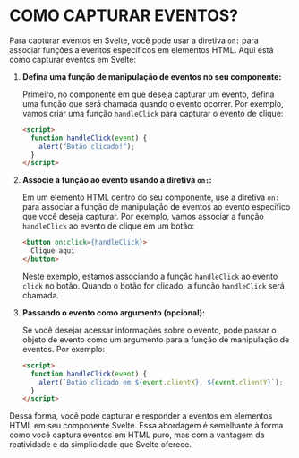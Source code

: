 # COMO CAPTURAR EVENTOS?
Para capturar eventos en Svelte, você pode usar a diretiva `on:` para associar funções a eventos específicos em elementos HTML. Aqui está como capturar eventos em Svelte:

1. **Defina uma função de manipulação de eventos no seu componente:**

   Primeiro, no componente em que deseja capturar um evento, defina uma função que será chamada quando o evento ocorrer. Por exemplo, vamos criar uma função `handleClick` para capturar o evento de clique:

   ```html
   <script>
     function handleClick(event) {
       alert("Botão clicado!");
     }
   </script>
   ```

2. **Associe a função ao evento usando a diretiva `on:`:**

   Em um elemento HTML dentro do seu componente, use a diretiva `on:` para associar a função de manipulação de eventos ao evento específico que você deseja capturar. Por exemplo, vamos associar a função `handleClick` ao evento de clique em um botão:

   ```html
   <button on:click={handleClick}>
     Clique aqui
   </button>
   ```

   Neste exemplo, estamos associando a função `handleClick` ao evento `click` no botão. Quando o botão for clicado, a função `handleClick` será chamada.

3. **Passando o evento como argumento (opcional):**

   Se você desejar acessar informações sobre o evento, pode passar o objeto de evento como um argumento para a função de manipulação de eventos. Por exemplo:

   ```html
   <script>
     function handleClick(event) {
       alert(`Botão clicado em ${event.clientX}, ${event.clientY}`);
     }
   </script>
   ```

Dessa forma, você pode capturar e responder a eventos em elementos HTML em seu componente Svelte. Essa abordagem é semelhante à forma como você captura eventos em HTML puro, mas com a vantagem da reatividade e da simplicidade que Svelte oferece.